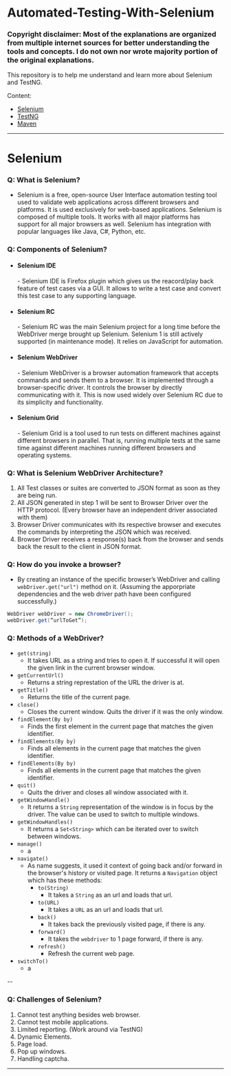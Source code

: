 # Automated-Testing-With-Selenium

### Copyright disclaimer: Most of the explanations are organized from multiple internet sources for better understanding the tools and concepts. I do not own nor wrote majority portion of the original explanations.

This repository is to help me understand and learn more about Selenium and TestNG.

Content:
* [Selenium](#Selenium)
* [TestNG](#TestNG)
* [Maven](#Maven)


---

# Selenium

### Q: What is Selenium?
 - Selenium is a free, open-source User Interface automation testing tool used to validate web applications across different 
browsers and platforms. It is used exclusively for web-based applications. Selenium is composed of multiple tools. 
It works with all major platforms has support for all major browsers as well. Selenium has integration with popular 
languages like Java, C#, Python, etc.

### Q: Components of Selenium?
 - <h4>Selenium IDE</h4>
    - Selenium IDE is Firefox plugin which gives us the reacord/play back feature of test cases via a GUI. It allows to write 
    a test case and convert this test case to any supporting language.
 - <h4>Selenium RC</h4>
    - Selenium RC was the main Selenium project for a long time before the WebDriver merge brought up Selenium. Selenium
      1 is still actively supported (in maintenance mode). It relies on JavaScript for automation.
 - <h4>Selenium WebDriver</h4>
    - Selenium WebDriver is a browser automation framework that accepts commands and sends them to a browser. It is 
      implemented through a browser-specific driver. It controls the browser by directly communicating with it. This is 
      now used widely over Selenium RC due to its simplicity and functionality.
 - <h4>Selenium Grid</h4>
    - Selenium Grid is a tool used to run tests on different machines against different browsers in parallel. That is, 
      running multiple tests at the same time against different machines running different browsers and operating systems.

### Q: What is Selenium WebDriver Architecture?
1. All Test classes or suites are converted to JSON format as soon as they are being run.
2. All JSON generated in step 1 will be sent to Browser Driver over the HTTP protocol. (Every browser have an independent driver associated with them)
3. Browser Driver communicates with its respective browser and executes the commands by interpreting the JSON which was received.
4. Browser Driver receives a response(s) back from the browser and sends back the result to the client in JSON format.

### Q: How do you invoke a browser?
 - By creating an instance of the specific browser’s WebDriver and calling <code>webDriver.get("url")</code> method on it. 
(Assuming the apporpriate dependencies and the web driver path have been configured successfully.)
```java
WebDriver webDriver = new ChromeDriver();
webDriver.get(“urlToGet”);
```

### Q: Methods of a WebDriver?
 - ```get(string)```
    - It takes URL as a string and tries to open it. If successful it will open the given link in the current browser 
      window.
 - ```getCurrentUrl()```
    - Returns a string represtation of the URL the driver is at.
 - ```getTitle()```
    - Returns the title of the current page.
 - ```close()```
    - Closes the current window. Quits the driver if it was the only window.
 - ```findElement(By by)```
    - Finds the first element in the current page that matches the given identifier.
 - ```findElements(By by)```
    - Finds all elements in the current page that matches the given identifier.
 - ```findElements(By by)```
    - Finds all elements in the current page that matches the given identifier.
 - ```quit()```
   - Quits the driver and closes all window associated with it.
 - ```getWindowHandle()```
   - It returns a ```String``` representation of the window is in focus by the driver. The value can be used to switch to multiple windows.
 - ```getWindowHandles()```
   - It returns a ```Set<String>``` which can be iterated over to switch between windows.
 - ```manage()```
   - a 
 - ```navigate()```
   - As name suggests, it used it context of going back and/or forward in the browser's history or visited page. It returns
   a ```Navigation``` object which has these methods:
     - ```to(String)```
         - It takes a ```String``` as an url and loads that url.
     - ```to(URL)```
         - It takes a ```URL``` as an url and loads that url.
     - ```back()```
         - It takes back the previously visited page, if there is any.
     - ```forward()```
         - It takes the ```webdriver``` to 1 page forward, if there is any.
     - ```refresh()```
         - Refresh the current web page.
 - ```switchTo()```
   - a




--

### Q: Challenges of Selenium?
1. Cannot test anything besides web browser.
2. Cannot test mobile applications.
3. Limited reporting. (Work around via TestNG)
4. Dynamic Elements.
5. Page load.
6. Pop up windows.
7. Handling captcha.

---

